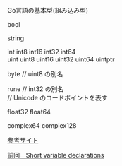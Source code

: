 Go言語の基本型(組み込み型)<br>

bool<br>

string<br>

int  int8  int16  int32  int64<br>
uint uint8 uint16 uint32 uint64 uintptr<br>

byte // uint8 の別名<br>

rune // int32 の別名<br>
     // Unicode のコードポイントを表す<br>

float32 float64<br>

complex64 complex128<br>

<a href="https://qiita.com/koralle/items/abeed1dfda1ecbd83acb">参考サイト</a>

<a href="https://github.com/morimotoyuuki111/Go2/blob/main/Short%20variable%20declarations.md">前回　Short variable declarations</a>
